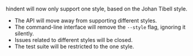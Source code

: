 hindent will now only support one style, based on the Johan Tibell
style.

* The API will move away from supporting different styles.
* The command-line interface will remove the `--style` flag, ignoring
  it silently.
* Issues related to different styles will be closed.
* The test suite will be restricted to the one style.
